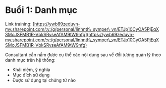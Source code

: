 # Buổi 1: Danh mục

Link training: [https://ywb69zeduvn-my.sharepoint.com/:v:/g/personal/linhnth\_symper\_vn/ETJp10CyOA5PjEqXSMoJSFMB1R-VbkSRvseAfAM9tW9nfg](https://ywb69zeduvn-my.sharepoint.com/:v:/g/personal/linhnth\_symper\_vn/ETJp10CyOA5PjEqXSMoJSFMB1R-VbkSRvseAfAM9tW9nfg)

Consultant cần nắm được cụ thể các nội dung sau về đối tượng quản lý theo danh mục trên hệ thống:

* Khái niệm, ý nghĩa
* Mục đích sử dụng
* Được sử dụng tại chứng từ nào

